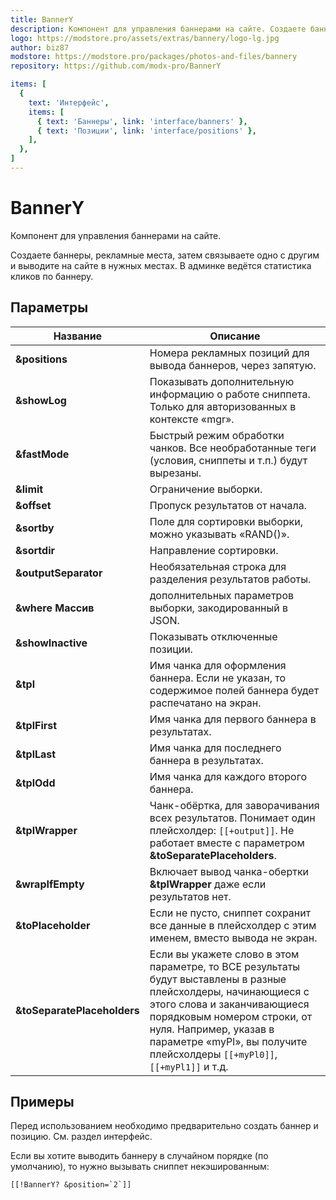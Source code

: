 ```yaml
---
title: BannerY
description: Компонент для управления баннерами на сайте. Создаете баннеры, рекламные места, затем связываете одно с другим и выводите на сайте в нужных местах.Учитывается статистика кликов
logo: https://modstore.pro/assets/extras/bannery/logo-lg.jpg
author: biz87
modstore: https://modstore.pro/packages/photos-and-files/bannery
repository: https://github.com/modx-pro/BannerY

items: [
  {
    text: 'Интерфейс',
    items: [
      { text: 'Баннеры', link: 'interface/banners' },
      { text: 'Позиции', link: 'interface/positions' },
    ],
  },
]
---
```

# BannerY

Компонент для управления баннерами на сайте.

Создаете баннеры, рекламные места, затем связываете одно с другим и выводите на сайте в нужных местах. В админке ведётся статистика кликов по баннеру.

## Параметры

| Название                    | Описание                                                                                                                                                                                                                                                                           |
|-----------------------------|------------------------------------------------------------------------------------------------------------------------------------------------------------------------------------------------------------------------------------------------------------------------------------|
| **&positions**              | Номера рекламных позиций для вывода баннеров, через запятую.                                                                                                                                                                                                                       |
| **&showLog**                | Показывать дополнительную информацию о работе сниппета. Только для авторизованных в контексте «mgr».                                                                                                                                                                                |
| **&fastMode**               | Быстрый режим обработки чанков. Все необработанные теги (условия, сниппеты и т.п.) будут вырезаны.                                                                                                                                                                                 |
| **&limit**                  | Ограничение выборки.                                                                                                                                                                                                                                                               |
| **&offset**                 | Пропуск результатов от начала.                                                                                                                                                                                                                                                     |
| **&sortby**                 | Поле для сортировки выборки, можно указывать «RAND()».                                                                                                                                                                                                                             |
| **&sortdir**                | Направление сортировки.                                                                                                                                                                                                                                                            |
| **&outputSeparator**        | Необязательная строка для разделения результатов работы.                                                                                                                                                                                                                           |
| **&where Массив**           | дополнительных параметров выборки, закодированный в JSON.                                                                                                                                                                                                                          |
| **&showInactive**           | Показывать отключенные позиции.                                                                                                                                                                                                                                                    |
| **&tpl**                    | Имя чанка для оформления баннера. Если не указан, то содержимое полей баннера будет распечатано на экран.                                                                                                                                                                          |
| **&tplFirst**               | Имя чанка для первого баннера в результатах.                                                                                                                                                                                                                                       |
| **&tplLast**                | Имя чанка для последнего баннера в результатах.                                                                                                                                                                                                                                    |
| **&tplOdd**                 | Имя чанка для каждого второго баннера.                                                                                                                                                                                                                                             |
| **&tplWrapper**             | Чанк-обёртка, для заворачивания всех результатов. Понимает один плейсхолдер: `[[+output]]`. Не работает вместе с параметром **&toSeparatePlaceholders**.                                                                                                                           |
| **&wrapIfEmpty**            | Включает вывод чанка-обертки **&tplWrapper** даже если результатов нет.                                                                                                                                                                                                            |
| **&toPlaceholder**          | Если не пусто, сниппет сохранит все данные в плейсхолдер с этим именем, вместо вывода не экран.                                                                                                                                                                                    |
| **&toSeparatePlaceholders** | Если вы укажете слово в этом параметре, то ВСЕ результаты будут выставлены в разные плейсхолдеры, начинающиеся с этого слова и заканчивающиеся порядковым номером строки, от нуля. Например, указав в параметре «myPl», вы получите плейсхолдеры `[[+myPl0]]`, `[[+myPl1]]` и т.д. |

## Примеры

Перед использованием необходимо предварительно создать баннер и позицию. См. раздел интерфейс.

Если вы хотите выводить баннеру в случайном порядке (по умолчанию), то нужно вызывать сниппет некэшированным:

```modx
[[!BannerY? &position=`2`]]
```
